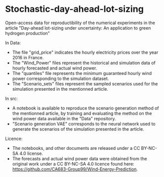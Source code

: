 # Stochastic-day-ahead-lot-sizing
Open-access data for reproductibility of the numerical experiments in the article "Day-ahead lot-sizing under uncertainty: An application to green hydrogen production" 

In Data:
  - The file "grid_price" indicates the hourly electricity prices over the year 2016 in France.
  - The "Wind_Power" files represent the historical and simulation data of hourly forecasted and actual wind power.
  - The "quantiles" file represents the minimum guaranteed hourly wind power corresponding to the simulation dataset.
  - The "Scenario_sets" files represent the sampled scenarios used for the simulation presented in the mentionned article.

In src:
  - A notebook is available to reproduce the scenario generation method of the mentionned article, by training and evaluating the method on the wind power data available in the "Data" repository.
  - "Scenario generation VAE" corresponds to the neural network used to generate the scenarios of the simulation presented in the article.

Licence:
  -  The notebooks, and other documents are released under a CC BY-NC-SA 4.0 license.
  -  The forecasts and actual wind power data were obtained from the original work under a CC BY-NC-SA 4.0 licence found here: https://github.com/CA683-Group99/Wind-Energy-Prediction.
    
